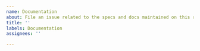 ```yaml
---
name: Documentation
about: File an issue related to the specs and docs maintained on this repo
title: ''
labels: Documentation
assignees: ''

---
```



